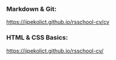 ### Markdown & Git:
https://iipekolict.github.io/rsschool-cv/cv

### HTML & CSS Basics:
https://iipekolict.github.io/rsschool-cv/
